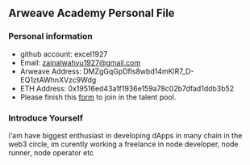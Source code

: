 ## Arweave Academy Personal File

### Personal information

- github account: excel1927
- Email: zainalwahyu1927@gmail.com
- Arweave Address: DMZgGqGpDfls8wbd14mKlR7_D-EQ1ztAWhnXVzc9Wdg
- ETH Address: 0x19516ed43a1f1936e159a78c02b7dfad1ddb3b52
- Please finish this [form](https://docs.google.com/forms/d/e/1FAIpQLSfWA5fIIcBgmRppm3jNz5vmf9Mai_QMVil-2pO4r7YKn_Zhtw/viewform?usp=sf_link) to join in the talent pool.

### Introduce Yourself
 i'am have biggest enthusiast in developing dApps in many chain in the web3 circle, im curently working a freelance in node developer, node runner, node operator etc
